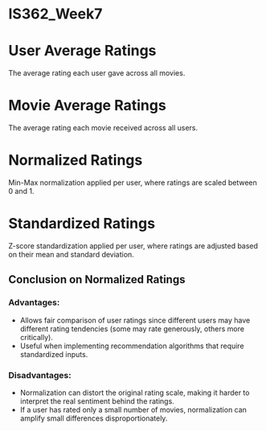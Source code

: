 # IS362_Week7

# User Average Ratings  
The average rating each user gave across all movies.

# Movie Average Ratings  
The average rating each movie received across all users.

# Normalized Ratings  
Min-Max normalization applied per user, where ratings are scaled between 0 and 1.

# Standardized Ratings  
Z-score standardization applied per user, where ratings are adjusted based on their mean and standard deviation.

## Conclusion on Normalized Ratings

### Advantages:
- Allows fair comparison of user ratings since different users may have different rating tendencies (some may rate generously, others more critically).
- Useful when implementing recommendation algorithms that require standardized inputs.

### Disadvantages:
- Normalization can distort the original rating scale, making it harder to interpret the real sentiment behind the ratings.
- If a user has rated only a small number of movies, normalization can amplify small differences disproportionately.

